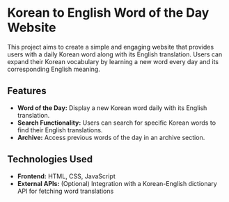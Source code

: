 # Korean to English Word of the Day Website

This project aims to create a simple and engaging website that provides users with a daily Korean word along with its English translation. Users can expand their Korean vocabulary by learning a new word every day and its corresponding English meaning.

## Features

- **Word of the Day:** Display a new Korean word daily with its English translation.
- **Search Functionality:** Users can search for specific Korean words to find their English translations.
- **Archive:** Access previous words of the day in an archive section.

## Technologies Used

- **Frontend:** HTML, CSS, JavaScript
- **External APIs:** (Optional) Integration with a Korean-English dictionary API for fetching word translations
